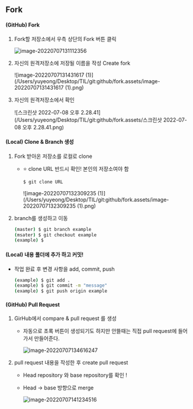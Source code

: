 ## Fork

#### (GitHub) Fork

1. Fork할 저장소에서 우측 상단의 Fork 버튼 클릭

   ![image-20220707131112356](/Users/yuyeong/Desktop/TIL/git:github/fork.assets/image-20220707131112356.png)

2. 자신의 원격저장소에 저장될 이름을 작성 Create fork

   ![image-20220707131431617 (1)](/Users/yuyeong/Desktop/TIL/git:github/fork.assets/image-20220707131431617 (1).png)

3. 자신의 원격저장소에서 확인

   ![스크린샷 2022-07-08 오후 2.28.41](/Users/yuyeong/Desktop/TIL/git:github/fork.assets/스크린샷 2022-07-08 오후 2.28.41.png)

#### (Local) Clone & Branch 생성

1. Fork 받아온 저장소를 로컬로 clone 

   - ⭐️ clone URL 반드시 확인! 본인의 저장소여야 함

     ```bash
     $ git clone URL
     ```

     

     ![image-20220707132309235 (1)](/Users/yuyeong/Desktop/TIL/git:github/fork.assets/image-20220707132309235 (1).png)

2. branch를 생성하고 이동

   ```bash
   (master) $ git branch example
   (msater) $ git checkout example
   (example) $
   ```

   

   

#### (Local) 내용 폴더에 추가 하고 커밋!

- 작업 완료 후 변경 사항을 add, commit, push 

  ```bash
  (example) $ git add .
  (example) $ git commit -m "message"
  (example) $ git push origin example 
  ```

  

#### (GitHub) Pull Request

1. GirHub에서 compare & pull request 를 생성

   - 자동으로 초록 버튼이 생성되기도 하지만 안뜰때는 직접 pull request에 들어가서 만들어준다.

     ![image-20220707134616247](/Users/yuyeong/Desktop/TIL/git:github/fork.assets/image-20220707134616247.png)

2. pull request 내용을 작성한 후 create pull request

   - Head repository 와 base repository를 확인 !

   - Head → base 방향으로 merge 

     ![image-20220707141234516](/Users/yuyeong/Desktop/TIL/git:github/fork.assets/image-20220707141234516.png)
